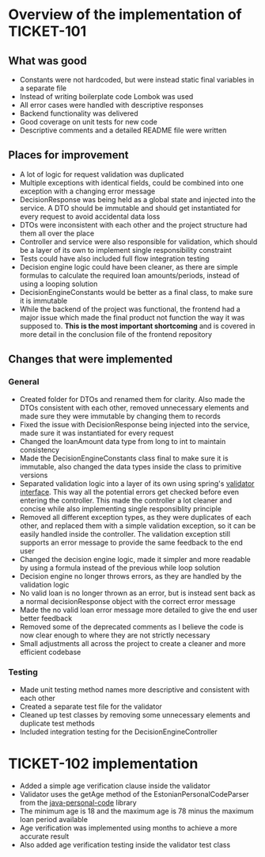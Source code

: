 # Overview of the implementation of TICKET-101

## What was good

- Constants were not hardcoded, but were instead static final variables in a separate file
- Instead of writing boilerplate code Lombok was used
- All error cases were handled with descriptive responses
- Backend functionality was delivered
- Good coverage on unit tests for new code
- Descriptive comments and a detailed README file were written

## Places for improvement

- A lot of logic for request validation was duplicated
- Multiple exceptions with identical fields, could be combined into one exception with a changing error message 
- DecisionResponse was being held as a global state and injected into the service. A DTO should be immutable and should get instantiated for every request to avoid accidental data loss
- DTOs were inconsistent with each other and the project structure had them all over the place
- Controller and service were also responsible for validation, which should be a layer of its own to implement single responsibility constraint
- Tests could have also included full flow integration testing
- Decision engine logic could have been cleaner, as there are simple formulas to calculate the required loan amounts/periods, instead of using a looping solution
- DecisionEngineConstants would be better as a final class, to make sure it is immutable
- While the backend of the project was functional, the frontend had a major issue which made the final product not function the way it was supposed to. __This is the most important shortcoming__ and is covered in more detail in the conclusion file of the frontend repository

## Changes that were implemented

### General

- Created folder for DTOs and renamed them for clarity. Also made the DTOs consistent with each other, removed unnecessary elements and made sure they were immutable by changing them to records
- Fixed the issue with DecisionResponse being injected into the service, made sure it was instantiated for every request
- Changed the loanAmount data type from long to int to maintain consistency
- Made the DecisionEngineConstants class final to make sure it is immutable, also changed the data types inside the class to primitive versions
- Separated validation logic into a layer of its own using spring's [validator interface](https://docs.spring.io/spring-framework/reference/core/validation/validator.html). This way all the potential errors get checked before even entering the controller. This made the controller a lot cleaner and concise while also implementing single responsiblity principle
- Removed all different exception types, as they were duplicates of each other, and replaced them with a simple validation exception, so it can be easily handled inside the controller. The validation exception still supports an error message to provide the same feedback to the end user
- Changed the decision engine logic, made it simpler and more readable by using a formula instead of the previous while loop solution
- Decision engine no longer throws errors, as they are handled by the validation logic
- No valid loan is no longer thrown as an error, but is instead sent back as a normal decisionResponse object with the correct error message
- Made the no valid loan error message more detailed to give the end user better feedback
- Removed some of the deprecated comments as I believe the code is now clear enough to where they are not strictly necessary
- Small adjustments all across the project to create a cleaner and more efficient codebase

### Testing

- Made unit testing method names more descriptive and consistent with each other
- Created a separate test file for the validator
- Cleaned up test classes by removing some unnecessary elements and duplicate test methods
- Included integration testing for the DecisionEngineController

# TICKET-102 implementation

- Added a simple age verification clause inside the validator
- Validator uses the getAge method of the EstonianPersonalCodeParser from the [java-personal-code](https://github.com/vladislavgoltjajev/java-personal-code) library
- The minimum age is 18 and the maximum age is 78 minus the maximum loan period available
- Age verification was implemented using months to achieve a more accurate result
- Also added age verification testing inside the validator test class
